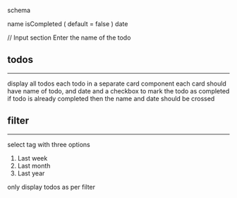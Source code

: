 schema

name
isCompleted ( default = false )
date

// Input section
Enter the name of the todo

## todos

---

display all todos
each todo in a separate card component
each card should have name of todo, and date and a checkbox to mark the todo as completed
if todo is already completed then the name and date should be crossed

## filter

---

select tag with three options

1. Last week
2. Last month
3. Last year

only display todos as per filter
